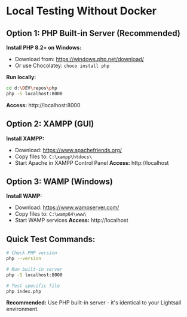 # Local Testing Without Docker

## Option 1: PHP Built-in Server (Recommended)

**Install PHP 8.2+ on Windows:**
- Download from: https://windows.php.net/download/
- Or use Chocolatey: `choco install php`

**Run locally:**
```bash
cd d:\DEV\repos\php
php -S localhost:8000
```
**Access:** http://localhost:8000

## Option 2: XAMPP (GUI)

**Install XAMPP:**
- Download: https://www.apachefriends.org/
- Copy files to: `C:\xampp\htdocs\`
- Start Apache in XAMPP Control Panel
**Access:** http://localhost

## Option 3: WAMP (Windows)

**Install WAMP:**
- Download: https://www.wampserver.com/
- Copy files to: `C:\wamp64\www\`
- Start WAMP services
**Access:** http://localhost

## Quick Test Commands:

```bash
# Check PHP version
php --version

# Run built-in server
php -S localhost:8000

# Test specific file
php index.php
```

**Recommended:** Use PHP built-in server - it's identical to your Lightsail environment.
